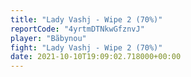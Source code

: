 ```yaml
---
title: "Lady Vashj - Wipe 2 (70%)"
reportCode: "4yrtmDTNkwGfznvJ"
player: "Bãbynou"
fight: "Lady Vashj - Wipe 2 (70%)"
date: 2021-10-10T19:09:02.718000+00:00
---
```

